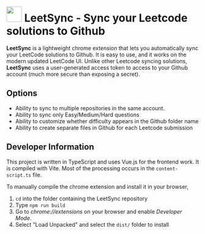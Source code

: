 # <img src="https://raw.githubusercontent.com/viktorb1/LeetSync/main/src/assets/icon_color.svg" width="40"> LeetSync - Sync your Leetcode solutions to Github

**LeetSync** is a lightweight chrome extension that lets you automatically sync your LeetCode solutions to Github. It is easy to use, and it works on the modern updated LeetCode UI. Unlike other Leetcode syncing solutions, **LeetSync** uses a user-generated access token to access to your Github account (much more secure than exposing a secret).

## Options

- Ability to sync to multiple repositories in the same account.
- Ability to sync only Easy/Medium/Hard questions
- Ability to customize whether difficulty appears in the Github folder name
- Ability to create separate files in Github for each Leetcode submission

## Developer Information

This project is written in TypeScript and uses Vue.js for the frontend work. It is compiled with Vite. Most of the processing occurs in the `content-script.ts` file.

To manually compile the chrome extension and install it in your browser,

1. `cd` into the folder containing the LeetSync repository
2. Type `npm run build`
3. Go to *chrome://extensions* on your browser and enable *Developer Mode*.  
4. Select "Load Unpacked" and select the `dist/` folder to install